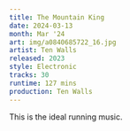 ```yaml
---
title: The Mountain King
date: 2024-03-13
month: Mar '24
art: img/a0840685722_16.jpg
artist: Ten Walls
released: 2023
style: Electronic
tracks: 30
runtime: 127 mins
production: Ten Walls
---
```

This is the ideal running music.
